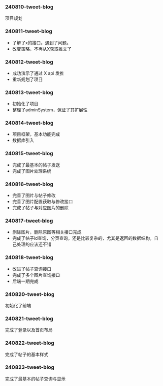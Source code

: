 ### 240810-tweet-blog
项目规划

### 240811-tweet-blog
- 了解了x的接口，遇到了问题。
- 改变策略，不再从X获取推文了

### 240812-tweet-blog
- 成功演示了通过 X api 发推
- 重新规划了项目

### 240813-tweet-blog
- 初始化了项目
- 整理了adminSystem，保证了其扩展性

### 240814-tweet-blog
- 项目框架，基本功能完成
- 数据库引入

### 240815-tweet-blog
- 完成了最基本的帖子发送
- 完成了图片处理系统

### 240816-tweet-blog
- 完善了图片与帖子修改
- 完善了图片配置获取与修改接口
- 完成了帖子与对应图片的删除

### 240817-tweet-blog
- 删除图片，删除原图等相关接口完成
- 完成了帖子id查询，分页查询，还是比较复杂的，尤其是返回的数据结构，自己处理的应该还不错

### 240818-tweet-blog
- 改进了帖子查询接口
- 完成了多个图片查询接口
- 后端一期完成

### 240820-tweet-blog
初始化了前端

### 240821-tweet-blog
完成了登录以及首页布局

### 240822-tweet-blog
完成了帖子的基本样式

### 240823-tweet-blog
完成了最基本的帖子查询与显示